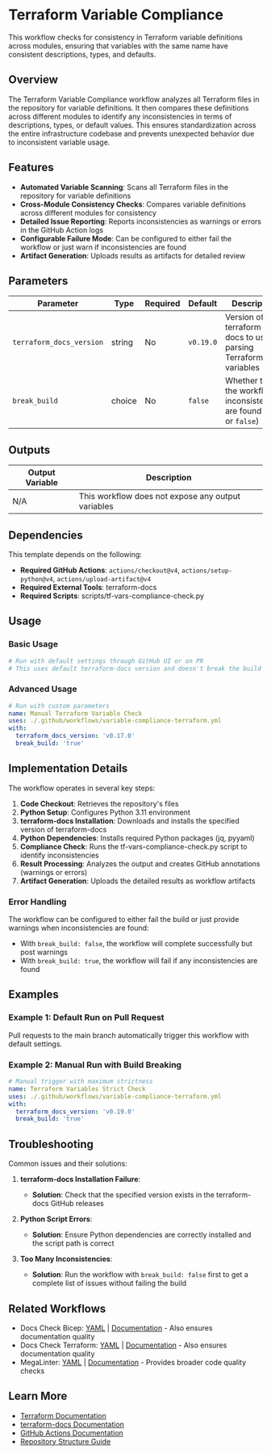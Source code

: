 # Terraform Variable Compliance

This workflow checks for consistency in Terraform variable definitions across modules, ensuring that variables with the same name have consistent descriptions, types, and defaults.

## Overview

The Terraform Variable Compliance workflow analyzes all Terraform files in the repository for variable definitions. It then compares these definitions across different modules to identify any inconsistencies in terms of descriptions, types, or default values. This ensures standardization across the entire infrastructure codebase and prevents unexpected behavior due to inconsistent variable usage.

## Features

- **Automated Variable Scanning**: Scans all Terraform files in the repository for variable definitions
- **Cross-Module Consistency Checks**: Compares variable definitions across different modules for consistency
- **Detailed Issue Reporting**: Reports inconsistencies as warnings or errors in the GitHub Action logs
- **Configurable Failure Mode**: Can be configured to either fail the workflow or just warn if inconsistencies are found
- **Artifact Generation**: Uploads results as artifacts for detailed review

## Parameters

| Parameter                | Type   | Required | Default   | Description                                                                   |
|--------------------------|--------|----------|-----------|-------------------------------------------------------------------------------|
| `terraform_docs_version` | string | No       | `v0.19.0` | Version of terraform-docs to use for parsing Terraform variables              |
| `break_build`            | choice | No       | `false`   | Whether to fail the workflow if inconsistencies are found (`true` or `false`) |

## Outputs

| Output Variable | Description                                        |
|-----------------|----------------------------------------------------|
| N/A             | This workflow does not expose any output variables |

## Dependencies

This template depends on the following:

- **Required GitHub Actions**: `actions/checkout@v4`, `actions/setup-python@v4`, `actions/upload-artifact@v4`
- **Required External Tools**: terraform-docs
- **Required Scripts**: scripts/tf-vars-compliance-check.py

## Usage

### Basic Usage

```yaml
# Run with default settings through GitHub UI or on PR
# This uses default terraform-docs version and doesn't break the build on inconsistencies
```

### Advanced Usage

```yaml
# Run with custom parameters
name: Manual Terraform Variable Check
uses: ./.github/workflows/variable-compliance-terraform.yml
with:
  terraform_docs_version: 'v0.17.0'
  break_build: 'true'
```

## Implementation Details

The workflow operates in several key steps:

1. **Code Checkout**: Retrieves the repository's files
2. **Python Setup**: Configures Python 3.11 environment
3. **terraform-docs Installation**: Downloads and installs the specified version of terraform-docs
4. **Python Dependencies**: Installs required Python packages (jq, pyyaml)
5. **Compliance Check**: Runs the tf-vars-compliance-check.py script to identify inconsistencies
6. **Result Processing**: Analyzes the output and creates GitHub annotations (warnings or errors)
7. **Artifact Generation**: Uploads the detailed results as workflow artifacts

### Error Handling

The workflow can be configured to either fail the build or just provide warnings when inconsistencies are found:

- With `break_build: false`, the workflow will complete successfully but post warnings
- With `break_build: true`, the workflow will fail if any inconsistencies are found

## Examples

### Example 1: Default Run on Pull Request

Pull requests to the main branch automatically trigger this workflow with default settings.

### Example 2: Manual Run with Build Breaking

```yaml
# Manual trigger with maximum strictness
name: Terraform Variables Strict Check
uses: ./.github/workflows/variable-compliance-terraform.yml
with:
  terraform_docs_version: 'v0.19.0'
  break_build: 'true'
```

## Troubleshooting

Common issues and their solutions:

1. **terraform-docs Installation Failure**:
   - **Solution**: Check that the specified version exists in the terraform-docs GitHub releases

2. **Python Script Errors**:
   - **Solution**: Ensure Python dependencies are correctly installed and the script path is correct

3. **Too Many Inconsistencies**:
   - **Solution**: Run the workflow with `break_build: false` first to get a complete list of issues without failing the build

## Related Workflows

- Docs Check Bicep: [YAML](../workflows/docs-check-bicep.yml) | [Documentation](./docs-check-bicep.md) - Also ensures documentation quality
- Docs Check Terraform: [YAML](../workflows/docs-check-terraform.yml) | [Documentation](./docs-check-terraform.md) - Also ensures documentation quality
- MegaLinter: [YAML](../workflows/megalinter.yml) | [Documentation](./megalinter.md) - Provides broader code quality checks

## Learn More

- [Terraform Documentation](https://www.terraform.io/docs)
- [terraform-docs Documentation](https://terraform-docs.io/)
- [GitHub Actions Documentation](https://docs.github.com/en/actions)
- [Repository Structure Guide](/README.md)
